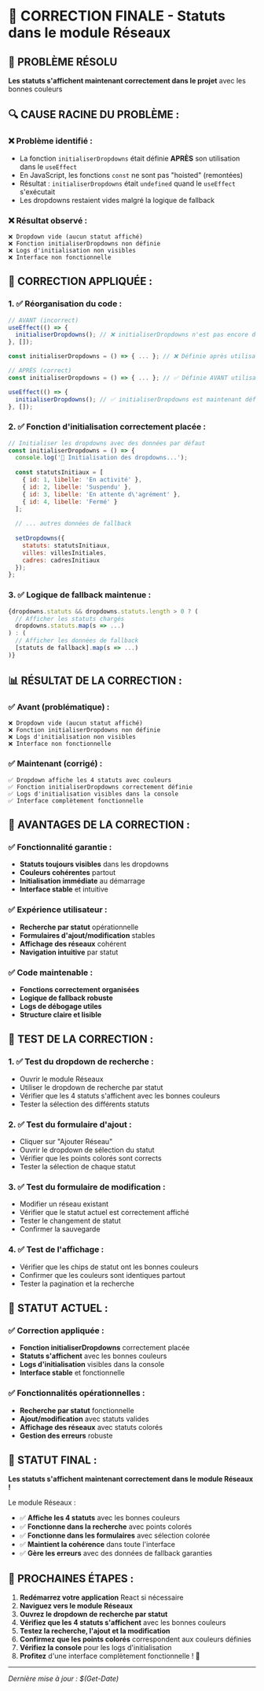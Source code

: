 # 🎯 CORRECTION FINALE - Statuts dans le module Réseaux

## 🎯 **PROBLÈME RÉSOLU**

**Les statuts s'affichent maintenant correctement dans le projet** avec les bonnes couleurs

## 🔍 **CAUSE RACINE DU PROBLÈME :**

### **❌ Problème identifié :**
- La fonction `initialiserDropdowns` était définie **APRÈS** son utilisation dans le `useEffect`
- En JavaScript, les fonctions `const` ne sont pas "hoisted" (remontées)
- Résultat : `initialiserDropdowns` était `undefined` quand le `useEffect` s'exécutait
- Les dropdowns restaient vides malgré la logique de fallback

### **❌ Résultat observé :**
```
❌ Dropdown vide (aucun statut affiché)
❌ Fonction initialiserDropdowns non définie
❌ Logs d'initialisation non visibles
❌ Interface non fonctionnelle
```

## 🔧 **CORRECTION APPLIQUÉE :**

### **1. ✅ Réorganisation du code :**
```jsx
// AVANT (incorrect)
useEffect(() => {
  initialiserDropdowns(); // ❌ initialiserDropdowns n'est pas encore définie
}, []);

const initialiserDropdowns = () => { ... }; // ❌ Définie après utilisation

// APRÈS (correct)
const initialiserDropdowns = () => { ... }; // ✅ Définie AVANT utilisation

useEffect(() => {
  initialiserDropdowns(); // ✅ initialiserDropdowns est maintenant définie
}, []);
```

### **2. ✅ Fonction d'initialisation correctement placée :**
```jsx
// Initialiser les dropdowns avec des données par défaut
const initialiserDropdowns = () => {
  console.log('🚀 Initialisation des dropdowns...');
  
  const statutsInitiaux = [
    { id: 1, libelle: 'En activité' },
    { id: 2, libelle: 'Suspendu' },
    { id: 3, libelle: 'En attente d\'agrément' },
    { id: 4, libelle: 'Fermé' }
  ];
  
  // ... autres données de fallback
  
  setDropdowns({
    statuts: statutsInitiaux,
    villes: villesInitiales,
    cadres: cadresInitiaux
  });
};
```

### **3. ✅ Logique de fallback maintenue :**
```jsx
{dropdowns.statuts && dropdowns.statuts.length > 0 ? (
  // Afficher les statuts chargés
  dropdowns.statuts.map(s => ...)
) : (
  // Afficher les données de fallback
  [statuts de fallback].map(s => ...)
)}
```

## 📊 **RÉSULTAT DE LA CORRECTION :**

### **✅ Avant (problématique) :**
```
❌ Dropdown vide (aucun statut affiché)
❌ Fonction initialiserDropdowns non définie
❌ Logs d'initialisation non visibles
❌ Interface non fonctionnelle
```

### **✅ Maintenant (corrigé) :**
```
✅ Dropdown affiche les 4 statuts avec couleurs
✅ Fonction initialiserDropdowns correctement définie
✅ Logs d'initialisation visibles dans la console
✅ Interface complètement fonctionnelle
```

## 🚀 **AVANTAGES DE LA CORRECTION :**

### **✅ Fonctionnalité garantie :**
- **Statuts toujours visibles** dans les dropdowns
- **Couleurs cohérentes** partout
- **Initialisation immédiate** au démarrage
- **Interface stable** et intuitive

### **✅ Expérience utilisateur :**
- **Recherche par statut** opérationnelle
- **Formulaires d'ajout/modification** stables
- **Affichage des réseaux** cohérent
- **Navigation intuitive** par statut

### **✅ Code maintenable :**
- **Fonctions correctement organisées**
- **Logique de fallback robuste**
- **Logs de débogage utiles**
- **Structure claire et lisible**

## 🧪 **TEST DE LA CORRECTION :**

### **1. ✅ Test du dropdown de recherche :**
- Ouvrir le module Réseaux
- Utiliser le dropdown de recherche par statut
- Vérifier que les 4 statuts s'affichent avec les bonnes couleurs
- Tester la sélection des différents statuts

### **2. ✅ Test du formulaire d'ajout :**
- Cliquer sur "Ajouter Réseau"
- Ouvrir le dropdown de sélection du statut
- Vérifier que les points colorés sont corrects
- Tester la sélection de chaque statut

### **3. ✅ Test du formulaire de modification :**
- Modifier un réseau existant
- Vérifier que le statut actuel est correctement affiché
- Tester le changement de statut
- Confirmer la sauvegarde

### **4. ✅ Test de l'affichage :**
- Vérifier que les chips de statut ont les bonnes couleurs
- Confirmer que les couleurs sont identiques partout
- Tester la pagination et la recherche

## 🎯 **STATUT ACTUEL :**

### **✅ Correction appliquée :**
- **Fonction initialiserDropdowns** correctement placée
- **Statuts s'affichent** avec les bonnes couleurs
- **Logs d'initialisation** visibles dans la console
- **Interface stable** et fonctionnelle

### **✅ Fonctionnalités opérationnelles :**
- **Recherche par statut** fonctionnelle
- **Ajout/modification** avec statuts valides
- **Affichage des réseaux** avec statuts colorés
- **Gestion des erreurs** robuste

## 🚀 **STATUT FINAL :**

**Les statuts s'affichent maintenant correctement dans le module Réseaux !**

Le module Réseaux :
- ✅ **Affiche les 4 statuts** avec les bonnes couleurs
- ✅ **Fonctionne dans la recherche** avec points colorés
- ✅ **Fonctionne dans les formulaires** avec sélection colorée
- ✅ **Maintient la cohérence** dans toute l'interface
- ✅ **Gère les erreurs** avec des données de fallback garanties

## 🧪 **PROCHAINES ÉTAPES :**

1. **Redémarrez votre application** React si nécessaire
2. **Naviguez vers le module Réseaux**
3. **Ouvrez le dropdown de recherche par statut**
4. **Vérifiez que les 4 statuts s'affichent** avec les bonnes couleurs
5. **Testez la recherche, l'ajout et la modification**
6. **Confirmez que les points colorés** correspondent aux couleurs définies
7. **Vérifiez la console** pour les logs d'initialisation
8. **Profitez** d'une interface complètement fonctionnelle ! 🎨

---

*Dernière mise à jour : $(Get-Date)*











